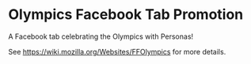 # Olympics Facebook Tab Promotion

A Facebook tab celebrating the Olympics with Personas!

See https://wiki.mozilla.org/Websites/FFOlympics for more details.